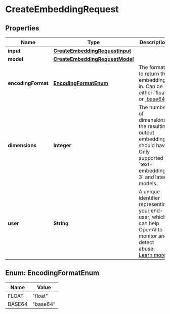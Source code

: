 

# CreateEmbeddingRequest


## Properties

| Name | Type | Description | Notes |
|------------ | ------------- | ------------- | -------------|
|**input** | [**CreateEmbeddingRequestInput**](CreateEmbeddingRequestInput.md) |  |  |
|**model** | [**CreateEmbeddingRequestModel**](CreateEmbeddingRequestModel.md) |  |  |
|**encodingFormat** | [**EncodingFormatEnum**](#EncodingFormatEnum) | The format to return the embeddings in. Can be either &#x60;float&#x60; or [&#x60;base64&#x60;](https://pypi.org/project/pybase64/). |  [optional] |
|**dimensions** | **Integer** | The number of dimensions the resulting output embeddings should have. Only supported in &#x60;text-embedding-3&#x60; and later models.  |  [optional] |
|**user** | **String** | A unique identifier representing your end-user, which can help OpenAI to monitor and detect abuse. [Learn more](/docs/guides/safety-best-practices/end-user-ids).  |  [optional] |



## Enum: EncodingFormatEnum

| Name | Value |
|---- | -----|
| FLOAT | &quot;float&quot; |
| BASE64 | &quot;base64&quot; |



